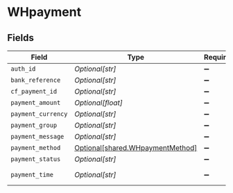 # WHpayment


## Fields

| Field                                                                          | Type                                                                           | Required                                                                       | Description                                                                    | Example                                                                        |
| ------------------------------------------------------------------------------ | ------------------------------------------------------------------------------ | ------------------------------------------------------------------------------ | ------------------------------------------------------------------------------ | ------------------------------------------------------------------------------ |
| `auth_id`                                                                      | *Optional[str]*                                                                | :heavy_minus_sign:                                                             | N/A                                                                            | null                                                                           |
| `bank_reference`                                                               | *Optional[str]*                                                                | :heavy_minus_sign:                                                             | N/A                                                                            | 1903772466                                                                     |
| `cf_payment_id`                                                                | *Optional[str]*                                                                | :heavy_minus_sign:                                                             | N/A                                                                            | 1107253                                                                        |
| `payment_amount`                                                               | *Optional[float]*                                                              | :heavy_minus_sign:                                                             | N/A                                                                            | 1                                                                              |
| `payment_currency`                                                             | *Optional[str]*                                                                | :heavy_minus_sign:                                                             | N/A                                                                            | INR                                                                            |
| `payment_group`                                                                | *Optional[str]*                                                                | :heavy_minus_sign:                                                             | N/A                                                                            | credit_card                                                                    |
| `payment_message`                                                              | *Optional[str]*                                                                | :heavy_minus_sign:                                                             | N/A                                                                            | Transaction pending                                                            |
| `payment_method`                                                               | [Optional[shared.WHpaymentMethod]](undefined/models/shared/whpaymentmethod.md) | :heavy_minus_sign:                                                             | N/A                                                                            |                                                                                |
| `payment_status`                                                               | *Optional[str]*                                                                | :heavy_minus_sign:                                                             | N/A                                                                            | SUCCESS                                                                        |
| `payment_time`                                                                 | *Optional[str]*                                                                | :heavy_minus_sign:                                                             | N/A                                                                            | 2021-10-07T19:42:40+05:30                                                      |